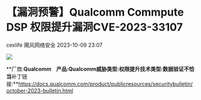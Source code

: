 #  【漏洞预警】Qualcomm Commpute DSP 权限提升漏洞CVE-2023-33107   
cexlife  飓风网络安全   2023-10-09 23:07  
  
![](https://mmbiz.qpic.cn/mmbiz_jpg/ibhQpAia4xu00bqJYwvJIt6DriagJCXnquQQ5AqnJZ7NgqHicV3iaiawvhwRBMZZPOAlDgicS6VMZppibNTv3pTCbLrSRw/640?wx_fmt=other "")  
  
**厂商:**Qualcomm    **产品:**Qualcomm**威胁类型:**权限提升**技术类型**:数据验证不恰当**补丁链接:**https://docs.qualcomm.com/product/publicresources/securitybulletin/october-2023-bulletin.html  
  
